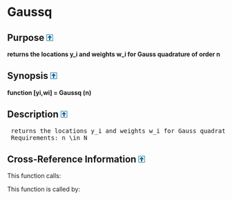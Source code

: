 
<!-- <a name="_top"></a>
<div><a href="../../../index.md">Home</a> &gt;  <a href="#">src</a> &gt; <a href="../index.md">Utilities</a> &gt; <a href="index.md">Quadrature</a> &gt; Gaussq.m</div> -->

<!--<table width="100%"><tr><td align="left"><a href="../../../index.md"><img alt="<" border="0" src="../../../left.png">&nbsp;Master index</a></td>
<td align="right"><a href="index.md">Index for src\Utilities\Quadrature&nbsp;<img alt=">" border="0" src="../../../right.png"></a></td></tr></table>-->

<h1>Gaussq
</h1>

<h2 id="purpose"><a name="_name"></a>Purpose <a href="#_top"><img alt="^" border="0" src="../../../up.png"></a></h2>
<div class="box"><strong>returns the locations y_i and weights w_i for Gauss quadrature of order n</strong></div>

<h2><a name="_synopsis"></a>Synopsis <a href="#_top"><img alt="^" border="0" src="../../../up.png"></a></h2>
<div class="box"><strong>function [yi,wi] = Gaussq (n) </strong></div>

<h2><a name="_description"></a>Description <a href="#_top"><img alt="^" border="0" src="../../../up.png"></a></h2>
<div class="fragment"><pre class="comment"> returns the locations y_i and weights w_i for Gauss quadrature of order n
 Requirements: n \in N</pre></div>

<!-- crossreference -->
<h2><a name="_cross"></a>Cross-Reference Information <a href="#_top"><img alt="^" border="0" src="../../../up.png"></a></h2>
This function calls:
<ul style="list-style-image:url(../../../matlabicon.gif)">
</ul>
This function is called by:
<ul style="list-style-image:url(../../../matlabicon.gif)">
</ul>
<!-- crossreference -->




<!-- <hr><address>Generated on Wed 08-Jul-2020 12:41:00 by <strong><a href="http://www.artefact.tk/software/matlab/m2html/" title="Matlab Documentation in HTML">m2html</a></strong> &copy; 2005</address> -->